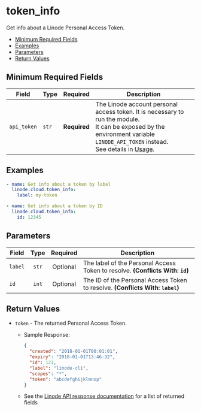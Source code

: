 # token_info

Get info about a Linode Personal Access Token.

- [Minimum Required Fields](#minimum-required-fields)
- [Examples](#examples)
- [Parameters](#parameters)
- [Return Values](#return-values)

## Minimum Required Fields
| Field       | Type  | Required     | Description                                                                                                                                                                                                              |
|-------------|-------|--------------|--------------------------------------------------------------------------------------------------------------------------------------------------------------------------------------------------------------------------|
| `api_token` | `str` | **Required** | The Linode account personal access token. It is necessary to run the module. <br/>It can be exposed by the environment variable `LINODE_API_TOKEN` instead. <br/>See details in [Usage](https://github.com/linode/ansible_linode?tab=readme-ov-file#usage). |

## Examples

```yaml
- name: Get info about a token by label
  linode.cloud.token_info:
    label: my-token
```

```yaml
- name: Get info about a token by ID
  linode.cloud.token_info:
    id: 12345
```


## Parameters

| Field     | Type | Required | Description                                                                  |
|-----------|------|----------|------------------------------------------------------------------------------|
| `label` | <center>`str`</center> | <center>Optional</center> | The label of the Personal Access Token to resolve.  **(Conflicts With: `id`)** |
| `id` | <center>`int`</center> | <center>Optional</center> | The ID of the Personal Access Token to resolve.  **(Conflicts With: `label`)** |

## Return Values

- `token` - The returned Personal Access Token.

    - Sample Response:
        ```json
        {
          "created": "2018-01-01T00:01:01",
          "expiry": "2018-01-01T13:46:32",
          "id": 123,
          "label": "linode-cli",
          "scopes": "*",
          "token": "abcdefghijklmnop"
        }
        ```
    - See the [Linode API response documentation](https://techdocs.akamai.com/linode-api/reference/get-personal-access-tokens) for a list of returned fields


